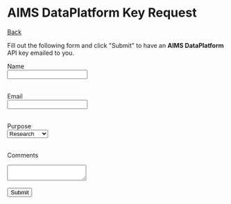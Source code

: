 AIMS DataPlatform Key Request
=============================
[Back](index)

<div id="keyRequest">
<p>Fill out the following form and click "Submit" to have an <strong>AIMS DataPlatform</strong> API key emailed to you.</p>

<label>Name</label><br/>
<input id="name" name="name" type="text"><br/><br/>

<label>Email</label><br>
<input id="email" type="text" name="email"><br/><br/>

<label>Purpose</label><br/>
<select name="purpose" id="purpose">
    <option value="research">Research</option>
    <option value="education">Education</option>
    <option value="commercial">Commercial</option>
    <option value="general">General</option>
    <option value="other">Other</option>
</select><br/><br/>

<label>Comments</label><br/>
<textarea id="comments" name="comments"></textarea><br/><br/>

<div id="spinner" style="position: relative;">
    <input id="submitButton" type="button" value="Submit" onclick="processRequest();"><br/>
</div>

</div>

<div id="result"></div>

<script src="js/spin.min.js"></script>
<script src="https://code.jquery.com/jquery-3.2.1.min.js"></script>
<script>

    var url = "https://6aq0l8l806.execute-api.ap-southeast-2.amazonaws.com/test/v1.0/key";
    //var url = "https://api.aims.gov.au/data/key";

    function processRequest() {
        disableForm();
        var spinner = new Spinner().spin();
        $("#spinner").append(spinner.el);

        var name = $("#name").val();
        var email = $("#email").val();
        var purpose = $("#purpose").val();
        var comments = $("#comments").val();
        //console.log(name, email, purpose, comments);
        var data = { "name": name, "email": email, "purpose": purpose, "comments": comments }

            $.ajax({
                url: url,
                method: "POST",
                contentType: "application/json",
                crossDomain: true,
                data: JSON.stringify(data),
                success:
                    function(result) {
                        //console.log("Success:", result);
                        spinner.stop();
                        $("#keyRequest").hide();
                        if (result.newApiKey) {
                            $("#result").append("<p>Your request was submitted, please check your email.</p>");
                            $("#result").show();
                        } else {
                            $("#result").append("<p>A pre-existing API key was found, please check your email."</p>");
                            $("#result").show();
                        }
                    },
                error:
                    function(xhr,status,error) {
                        //console.log(xhr, status, error);
                        spinner.stop();
                        $("#keyRequest").hide();
                        $("#result").append("<p>The request did not succeed, please try again later</p>");
                        $("#result").show();
                    }
            }
        );

    }
    
    function disableForm() {
        $("#name").prop('disabled',true);
        $("#email").prop('disabled',true);
        $("#purpose").prop('disabled',true);
        $("#comments").prop('disabled',true);
        $("#submitButton").prop('disabled',true);
    }
</script>
